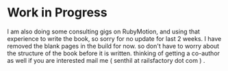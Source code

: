 # Work in Progress

I am also doing some consulting gigs on RubyMotion, and using that experience to write the book, so sorry for no update for last 2 weeks. I have removed the blank pages in the build for now. so don't have to worry about the structure of the book before it is written. thinking of getting a co-author as well if you are interested mail me ( senthil at railsfactory dot com ) .